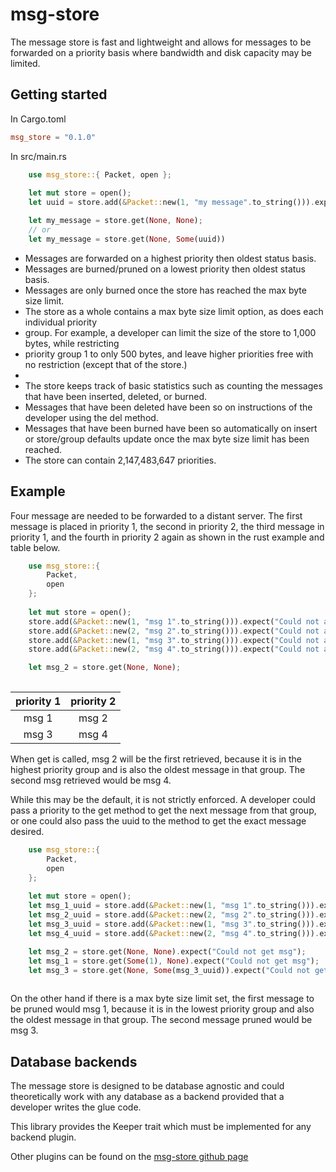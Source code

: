 # msg-store
The message store is fast and lightweight and allows for messages to be forwarded on a priority basis where bandwidth and disk capacity may be limited.

## Getting started
In Cargo.toml
```toml
msg_store = "0.1.0"
```

In src/main.rs
```rust
    use msg_store::{ Packet, open };
    
    let mut store = open();
    let uuid = store.add(&Packet::new(1, "my message".to_string())).expect("Could not add msg");

    let my_message = store.get(None, None);
    // or
    let my_message = store.get(None, Some(uuid))
```

* Messages are forwarded on a highest priority then oldest status basis.
* Messages are burned/pruned on a lowest priority then oldest status basis.
* Messages are only burned once the store has reached the max byte size limit.
* The store as a whole contains a max byte size limit option, as does each individual priority
* group. For example, a developer can limit the size of the store to 1,000 bytes, while restricting
* priority group 1 to only 500 bytes, and leave higher priorities free with no restriction (except that of the store.)
* 
* The store keeps track of basic statistics such as counting the messages that have been inserted, deleted, or burned.
* Messages that have been deleted have been so on instructions of the developer using the del method.
* Messages that have been burned have been so automatically on insert or store/group defaults update once the
max byte size limit has been reached.
* The store can contain 2,147,483,647 priorities.

## Example
Four message are needed to be forwarded to a distant server.
The first message is placed in priority 1, the second in priority 2, the third message in priority 1, and the fourth in priority 2 again as shown in the rust example and table below.
```rust
    use msg_store::{
        Packet,
        open
    };
    
    let mut store = open();
    store.add(&Packet::new(1, "msg 1".to_string())).expect("Could not add msg");
    store.add(&Packet::new(2, "msg 2".to_string())).expect("Could not add msg");
    store.add(&Packet::new(1, "msg 3".to_string())).expect("Could not add msg");
    store.add(&Packet::new(2, "msg 4".to_string())).expect("Could not add msg");

    let msg_2 = store.get(None, None);
    
```

| priority 1 | priority 2 |
|:----------:|:----------:|
| msg 1      | msg 2      |
| msg 3      | msg 4      |

When get is called, msg 2 will be the first retrieved, because it is in the highest priority group and is also the oldest message in that group. The second msg retrieved would be msg 4.

While this may be the default, it is not strictly enforced. A developer could pass a priority to the get method to get the next message from that group, or one could also pass the uuid to the method to get the exact message desired.
```rust
    use msg_store::{
        Packet,
        open
    };
    
    let mut store = open();
    let msg_1_uuid = store.add(&Packet::new(1, "msg 1".to_string())).expect("Could not add msg");
    let msg_2_uuid = store.add(&Packet::new(2, "msg 2".to_string())).expect("Could not add msg");
    let msg_3_uuid = store.add(&Packet::new(1, "msg 3".to_string())).expect("Could not add msg");
    let msg_4_uuid = store.add(&Packet::new(2, "msg 4".to_string())).expect("Could not add msg");

    let msg_2 = store.get(None, None).expect("Could not get msg");
    let msg_1 = store.get(Some(1), None).expect("Could not get msg");
    let msg_3 = store.get(None, Some(msg_3_uuid)).expect("Could not get msg");
    
```

On the other hand if there is a max byte size limit set, the first message to be pruned would msg 1, because it is in the lowest priority group and also the oldest message in that group. The second message pruned would be msg 3.

## Database backends
The message store is designed to be database agnostic and could theoretically work with any database as a backend provided that a developer writes the glue code.

This library provides the Keeper trait which must be implemented for any backend plugin. 

Other plugins can be found on the [msg-store github page](https://github.com/msg-store)
